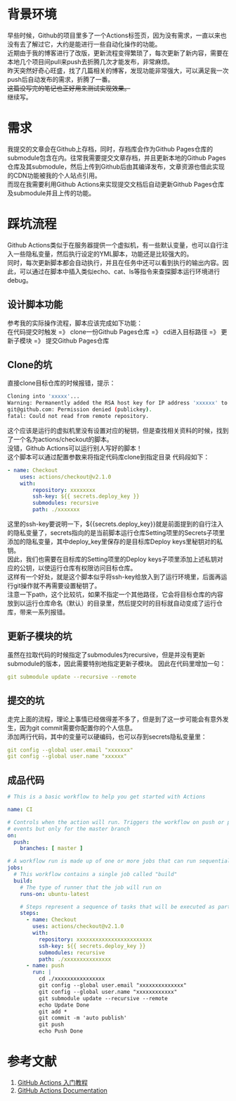 # 背景环境
早些时候，Github的项目里多了一个Actions标签页，因为没有需求，一直以来也没有去了解过它，大约是能进行一些自动化操作的功能。  
近期由于我的博客进行了改版，更新流程变得繁琐了，每次更新了新内容，需要在本地几个项目间pull来push去折腾几次才能发布，非常麻烦。  
昨天突然好奇心旺盛，找了几篇相关的博客，发现功能非常强大，可以满足我一次push后自动发布的需求，折腾了一番。  
~~这篇没写完的笔记也正好用来测试实现效果。~~  
继续写。 

# 需求
我提交的文章会在Github上存档，同时，存档库会作为Github Pages仓库的submodule包含在内。往常我需要提交文章存档，并且更新本地的Github Pages仓库及其submodule，然后上传到Github后由其编译发布，文章资源也借此实现的CDN功能被我的个人站点引用。  
而现在我需要利用Github Actions来实现提交文档后自动更新Github Pages仓库及submodule并且上传的功能。

# 踩坑流程
Github Actions类似于在服务器提供一个虚拟机，有一些默认变量，也可以自行注入一些隐私变量，然后执行设定的YML脚本，功能还是比较强大的。  
同时，每次更新脚本都会自动执行，并且在任务中还可以看到执行的输出内容。因此，可以通过在脚本中插入类似echo、cat、ls等指令来查探脚本运行环境进行debug。  

## 设计脚本功能
参考我的实际操作流程，脚本应该完成如下功能：  
在代码提交时触发 =》 clone一份Github Pages仓库 =》 cd进入目标路径 =》 更新子模块 =》 提交Github Pages仓库

## Clone的坑
直接clone目标仓库的时候报错，提示：
```bash
Cloning into 'xxxxx'...
Warning: Permanently added the RSA host key for IP address 'xxxxxx' to the list of known hosts.
git@github.com: Permission denied (publickey).
fatal: Could not read from remote repository.
```
这个应该是运行的虚拟机里没有设置对应的秘钥，但是查找相关资料的时候，找到了一个名为actions/checkout的脚本。  
没错，Github Actions可以运行别人写好的脚本！  
这个脚本可以通过配置参数来将指定代码库clone到指定目录
代码段如下：
```yml
- name: Checkout
    uses: actions/checkout@v2.1.0
    with:
        repository: xxxxxxxx
        ssh-key: ${{ secrets.deploy_key }}
        submodules: recursive
        path: ./xxxxxxx
```
这里的ssh-key要说明一下，${{secrets.deploy_key}}就是前面提到的自行注入的隐私变量了，secrets指向的是当前脚本运行仓库Setting项里的Secrets子项里添加的隐私变量，其中deploy_key里保存的是目标库Deploy keys里秘钥对的私钥。  
因此，我们也需要在目标库的Setting项里的Deploy keys子项里添加上述私钥对应的公钥，以使运行仓库有权限访问目标仓库。  
这样有一个好处，就是这个脚本似乎将ssh-key给放入到了运行环境里，后面再运行git操作就不再需要设置秘钥了。  
注意一下path，这个比较坑，如果不指定一个其他路径，它会将目标仓库的内容放到以运行仓库命名（默认）的目录里，然后提交时的目标就自动变成了运行仓库，带来一系列报错。  

## 更新子模块的坑
虽然在拉取代码的时候指定了submodules为recursive，但是并没有更新submodule的版本，因此需要特别地指定更新子模块。 
因此在代码里增加一句：
```yml
git submodule update --recursive --remote
```

## 提交的坑
走完上面的流程，理论上事情已经做得差不多了，但是到了这一步可能会有意外发生，因为git commit需要你配置你的个人信息。  
添加两行代码，其中的变量可以硬编码，也可以存到secrets隐私变量里：
```yml
git config --global user.email "xxxxxxx"
git config --global user.name "xxxxxx"
```

## 成品代码
```yml
# This is a basic workflow to help you get started with Actions

name: CI

# Controls when the action will run. Triggers the workflow on push or pull request
# events but only for the master branch
on:
  push:
    branches: [ master ]

# A workflow run is made up of one or more jobs that can run sequentially or in parallel
jobs:
  # This workflow contains a single job called "build"
  build:
    # The type of runner that the job will run on
    runs-on: ubuntu-latest

    # Steps represent a sequence of tasks that will be executed as part of the job
    steps:
      - name: Checkout
        uses: actions/checkout@v2.1.0
        with:
          repository: xxxxxxxxxxxxxxxxxxxxxxxx
          ssh-key: ${{ secrets.deploy_key }}
          submodules: recursive
          path: ./xxxxxxxxxxxxxxx
      - name: push
        run: |
          cd ./xxxxxxxxxxxxxxxx
          git config --global user.email "xxxxxxxxxxxxxx"
          git config --global user.name "xxxxxxxxxxxx"
          git submodule update --recursive --remote
          echo Update Done
          git add *
          git commit -m 'auto publish'
          git push
          echo Push Done

```

# 参考文献
1. [GitHub Actions 入门教程](http://www.ruanyifeng.com/blog/2019/09/getting-started-with-github-actions.html) 
2. [GitHub Actions Documentation](https://help.github.com/en/actions)